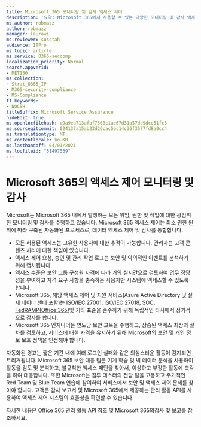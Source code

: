 ```yaml
---
title: Microsoft 365 모니터링 및 감사 액세스 제어
description: '요약: Microsoft 365에서 사용할 수 있는 다양한 모니터링 및 감사 액세스 제어에 대한 요약입니다.'
ms.author: robmazz
author: robmazz
manager: laurawi
ms.reviewer: sosstah
audience: ITPro
ms.topic: article
ms.service: O365-seccomp
localization_priority: Normal
search.appverid:
- MET150
ms.collection:
- Strat_O365_IP
- M365-security-compliance
- MS-Compliance
f1.keywords:
- NOCSH
titleSuffix: Microsoft Service Assurance
hideEdit: true
ms.openlocfilehash: e9a9ea713afbf7568c1ae67d31a57dd9dce51fc3
ms.sourcegitcommit: 024137a15ab23d26cac5ec14c36f3577fd8a0cc4
ms.translationtype: MT
ms.contentlocale: ko-KR
ms.lasthandoff: 04/01/2021
ms.locfileid: "51497539"
---
```

# <a name="monitoring-and-auditing-access-controls-in-microsoft-365"></a>Microsoft 365의 액세스 제어 모니터링 및 감사

Microsoft는 Microsoft 365 내에서 발생하는 모든 위임, 권한 및 작업에 대한 광범위한 모니터링 및 감사를 수행하고 있습니다. Microsoft 365 액세스 제어는 최소 권한 원칙에 따라 구축된 자동화된 프로세스로, 데이터 액세스 제어 및 감사를 통합합니다.

- 모든 허용된 액세스는 고유한 사용자에 대한 추적이 가능합니다. 관리자는 고객 콘텐츠 처리에 대한 책임이 있습니다.
- 액세스 제어 요청, 승인 및 관리 작업 로그는 보안 및 악의적인 이벤트를 분석하기 위해 캡처됩니다.
- 액세스 수준은 보안 그룹 구성원 자격에 따라 거의 실시간으로 검토하여 업무 정당성을 부여하고 자격 요구 사항을 충족하는 사용자만 시스템에 액세스할 수 있도록 합니다.
- Microsoft 365, 해당 액세스 제어 및 지원 서비스(Azure Active Directory 및 실제 데이터 센터 포함)는 [ISO/IEC 27001, ISO/IEC](https://www.microsoft.com/TrustCenter/Compliance/iso-iec-27001) [27018,](https://www.microsoft.com/TrustCenter/Compliance/iso-iec-27018) [SOC,](https://www.microsoft.com/TrustCenter/Compliance/SOC) [FedRAMP(Office 365)](https://www.microsoft.com/TrustCenter/Compliance/FedRAMP)및 기타 표준을 준수하기 위해 독립적인 타사에서 정기적으로 감사를 [합니다.](https://www.microsoft.com/TrustCenter/Compliance?service=Office#Icons)
- Microsoft 365 엔지니어는 연도당 보안 교육을 수행하고, 상승된 액세스 최상의 절차를 검토하고, 서비스에 대한 자격을 유지하기 위해 Microsoft의 보안 및 개인 정보 보호 정책을 인정해야 합니다.

자동화된 경고는 짧은 기간 내에 여러 로그인 실패와 같은 의심스러운 활동이 감지되면 트리거됩니다. Microsoft 365 보안 대응 팀은 기계 학습 및 빅 데이터 분석을 사용하여 활동을 검토 및 분석하고, 불규칙한 액세스 패턴을 찾아서, 이상하고 부정한 활동에 촉각을 하여 대응합니다. 또한 Microsoft는 침투 테스터의 전담 팀을 고용하고 주기적인 Red Team 및 Blue Team 연습에 참여하여 서비스에서 보안 및 액세스 제어 문제를 찾아야 합니다. 고객은 감사 보고서 및 Microsoft 365에서 제공하는 관리 활동 API를 사용하여 액세스 제어 시스템의 효율성을 확인할 수 있습니다.

자세한 내용은 [Office 365 관리](/office/office-365-management-api/office-365-management-activity-api-reference) 활동 API 참조 및 Microsoft [365의](assurance-auditing-and-reporting-overview.md)감사 및 보고를 참조하세요.

